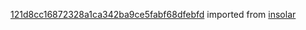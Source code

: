 [121d8cc16872328a1ca342ba9ce5fabf68dfebfd](https://github.com/insolar/insolar/commit/121d8cc16872328a1ca342ba9ce5fabf68dfebfd) imported from [insolar](https://github.com/insolar/insolar)
